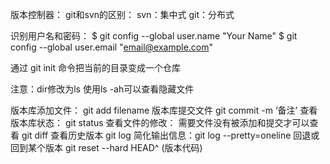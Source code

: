 版本控制器：
    git和svn的区别：
	svn：集中式
	git：分布式

识别用户名和密码：
$ git config --global user.name "Your Name"
$ git config --global user.email "email@example.com"

通过 git init 命令把当前的目录变成一个仓库

注意：dir修改为ls  使用ls -ah可以查看隐藏文件

版本库添加文件：
   git add filename
版本库提交文件
   git commit -m ‘备注’
查看版本库状态：
   git status
查看文件的修改： 需要文件没有被添加和提交才可以查看
   git diff
查看历史版本
   git log 
   简化输出信息：git log --pretty=oneline
回退或回到某个版本
   git reset --hard HEAD^ (版本代码)